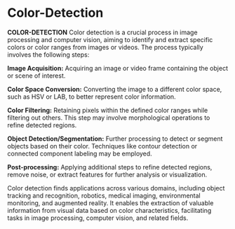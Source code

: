 # Color-Detection
**COLOR-DETECTION**
Color detection is a crucial process in image processing and computer vision, aiming to identify and extract specific colors or color ranges from images or videos. The process typically involves the following steps:

**Image Acquisition:** Acquiring an image or video frame containing the object or scene of interest.

**Color Space Conversion:** Converting the image to a different color space, such as HSV or LAB, to better represent color information.

**Color Filtering:** Retaining pixels within the defined color ranges while filtering out others. This step may involve morphological operations to refine detected regions.

**Object Detection/Segmentation:** Further processing to detect or segment objects based on their color. Techniques like contour detection or connected component labeling may be employed.

**Post-processing:** Applying additional steps to refine detected regions, remove noise, or extract features for further analysis or visualization.

Color detection finds applications across various domains, including object tracking and recognition, robotics, medical imaging, environmental monitoring, and augmented reality. It enables the extraction of valuable information from visual data based on color characteristics, facilitating tasks in image processing, computer vision, and related fields.
